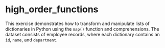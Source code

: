 # high_order_functions
This exercise demonstrates how to transform and manipulate lists of dictionaries in Python using the `map()` function and comprehensions. The dataset consists of employee records, where each dictionary contains an `id`, `name`, and `department`.  
